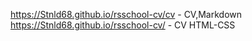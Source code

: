https://Stnld68.github.io/rsschool-cv/cv - CV,Markdown
https://Stnld68.github.io/rsschool-cv/ - CV HTML-CSS